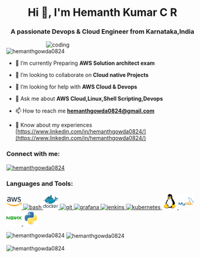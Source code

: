 <h1 align="center">Hi 👋, I'm Hemanth Kumar C R</h1>
<h3 align="center">A passionate Devops & Cloud Engineer from Karnataka,India</h3>

<img align="right" alt="coding" width="400" src="https://user-images.githubusercontent.com/55389276/140866485-8fb1c876-9a8f-4d6a-98dc-08c4981eaf70.gif">

<p align="left"> <img src="https://komarev.com/ghpvc/?username=hemanthgowda0824&label=Profile%20views&color=0e75b6&style=flat" alt="hemanthgowda0824" /> </p>

- 🌱 I’m currently Preparing **AWS Solution architect exam**

- 👯 I’m looking to collaborate on **Cloud native Projects**

- 🤝 I’m looking for help with **AWS Cloud & Devops**

- 💬 Ask me about **AWS Cloud,Linux,Shell Scripting,Devops**

- 📫 How to reach me **hemanthgowda0824@gmail.com**

- 📄 Know about my experiences [https://www.linkedin.com/in/hemanthgowda0824/](https://www.linkedin.com/in/hemanthgowda0824/)

<h3 align="left">Connect with me:</h3>
<p align="left">
<a href="https://linkedin.com/in/hemanthgowda0824" target="blank"><img align="center" src="https://raw.githubusercontent.com/rahuldkjain/github-profile-readme-generator/master/src/images/icons/Social/linked-in-alt.svg" alt="hemanthgowda0824" height="30" width="40" /></a>
</p>

<h3 align="left">Languages and Tools:</h3>
<p align="left"> <a href="https://aws.amazon.com" target="_blank" rel="noreferrer"> <img src="https://raw.githubusercontent.com/devicons/devicon/master/icons/amazonwebservices/amazonwebservices-original-wordmark.svg" alt="aws" width="40" height="40"/> </a> <a href="https://www.gnu.org/software/bash/" target="_blank" rel="noreferrer"> <img src="https://www.vectorlogo.zone/logos/gnu_bash/gnu_bash-icon.svg" alt="bash" width="40" height="40"/> </a> <a href="https://www.docker.com/" target="_blank" rel="noreferrer"> <img src="https://raw.githubusercontent.com/devicons/devicon/master/icons/docker/docker-original-wordmark.svg" alt="docker" width="40" height="40"/> </a> <a href="https://git-scm.com/" target="_blank" rel="noreferrer"> <img src="https://www.vectorlogo.zone/logos/git-scm/git-scm-icon.svg" alt="git" width="40" height="40"/> </a> <a href="https://grafana.com" target="_blank" rel="noreferrer"> <img src="https://www.vectorlogo.zone/logos/grafana/grafana-icon.svg" alt="grafana" width="40" height="40"/> </a> <a href="https://www.jenkins.io" target="_blank" rel="noreferrer"> <img src="https://www.vectorlogo.zone/logos/jenkins/jenkins-icon.svg" alt="jenkins" width="40" height="40"/> </a> <a href="https://kubernetes.io" target="_blank" rel="noreferrer"> <img src="https://www.vectorlogo.zone/logos/kubernetes/kubernetes-icon.svg" alt="kubernetes" width="40" height="40"/> </a> <a href="https://www.linux.org/" target="_blank" rel="noreferrer"> <img src="https://raw.githubusercontent.com/devicons/devicon/master/icons/linux/linux-original.svg" alt="linux" width="40" height="40"/> </a> <a href="https://www.mysql.com/" target="_blank" rel="noreferrer"> <img src="https://raw.githubusercontent.com/devicons/devicon/master/icons/mysql/mysql-original-wordmark.svg" alt="mysql" width="40" height="40"/> </a> <a href="https://www.nginx.com" target="_blank" rel="noreferrer"> <img src="https://raw.githubusercontent.com/devicons/devicon/master/icons/nginx/nginx-original.svg" alt="nginx" width="40" height="40"/> </a> <a href="https://www.python.org" target="_blank" rel="noreferrer"> <img src="https://raw.githubusercontent.com/devicons/devicon/master/icons/python/python-original.svg" alt="python" width="40" height="40"/> </a> </p>

<p><img align="left" src="https://github-readme-stats.vercel.app/api/top-langs?username=hemanthgowda0824&show_icons=true&locale=en&layout=compact" alt="hemanthgowda0824" /></p>

<p>&nbsp;<img align="center" src="https://github-readme-stats.vercel.app/api?username=hemanthgowda0824&show_icons=true&locale=en" alt="hemanthgowda0824" /></p>

<p><img align="center" src="https://github-readme-streak-stats.herokuapp.com/?user=hemanthgowda0824&" alt="hemanthgowda0824" /></p>
